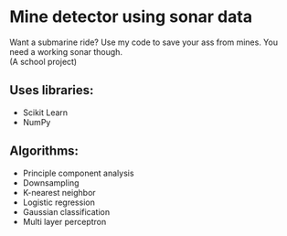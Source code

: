 # Mine detector using sonar data
Want a submarine ride? Use my code to save your ass from mines. You need a working sonar though.</br>
(A school project)

## Uses libraries:
 * Scikit Learn
 * NumPy

## Algorithms:
 * Principle component analysis
 * Downsampling
 * K-nearest neighbor
 * Logistic regression
 * Gaussian classification
 * Multi layer perceptron
